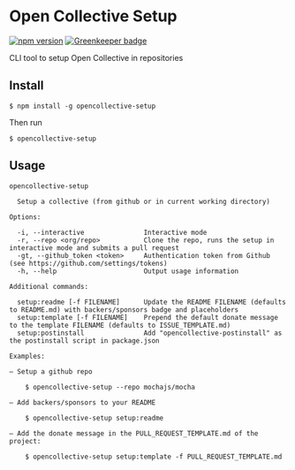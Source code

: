 # Open Collective Setup

[![npm version](https://img.shields.io/npm/v/opencollective-setup.svg)](https://www.npmjs.com/package/opencollective-setup) [![Greenkeeper badge](https://badges.greenkeeper.io/opencollective/opencollective-setup.svg)](https://greenkeeper.io/)

CLI tool to setup Open Collective in repositories

## Install

    $ npm install -g opencollective-setup

Then run

    $ opencollective-setup

## Usage

```
opencollective-setup

  Setup a collective (from github or in current working directory)

Options:

  -i, --interactive               Interactive mode
  -r, --repo <org/repo>           Clone the repo, runs the setup in interactive mode and submits a pull request
  -gt, --github_token <token>     Authentication token from Github (see https://github.com/settings/tokens)
  -h, --help                      Output usage information

Additional commands:

  setup:readme [-f FILENAME]      Update the README FILENAME (defaults to README.md) with backers/sponsors badge and placeholders
  setup:template [-f FILENAME]    Prepend the default donate message to the template FILENAME (defaults to ISSUE_TEMPLATE.md)
  setup:postinstall               Add "opencollective-postinstall" as the postinstall script in package.json

Examples:

– Setup a github repo

    $ opencollective-setup --repo mochajs/mocha

– Add backers/sponsors to your README

    $ opencollective-setup setup:readme

– Add the donate message in the PULL_REQUEST_TEMPLATE.md of the project:

    $ opencollective-setup setup:template -f PULL_REQUEST_TEMPLATE.md
```

